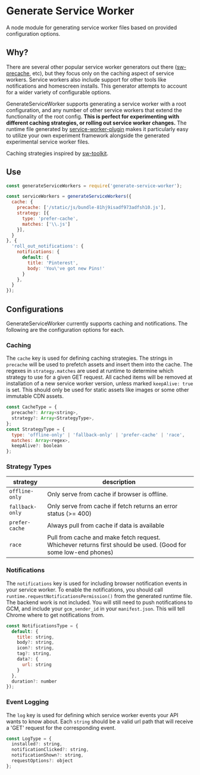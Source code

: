 Generate Service Worker
=========================
A node module for generating service worker files based on provided configuration options.

## Why?
There are several other popular service worker generators out there ([sw-precache](https://github.com/GoogleChrome/sw-precache), etc), but they focus only on the caching aspect of service workers. Service workers also include support for other tools like notifications and homescreen installs. This generator attempts to account for a wider variety of configurable options.

GenerateServiceWorker supports generating a service worker with a root configuration, and any number of other service workers that extend the functionality of the root config. **This is perfect for experimenting with different caching strategies, or rolling out service worker changes.** The runtime file generated by [service-worker-plugin](https://github.com/pinterest/pwa/tree/master/packages/service-worker-plugin) makes it particularly easy to utilize your own experiment framework alongside the generated experimental service worker files.

Caching strategies inspired by [sw-toolkit](https://github.com/GoogleChrome/sw-toolbox).

## Use

```js
const generateServiceWorkers = require('generate-service-worker');

const serviceWorkers = generateServiceWorkers({
  cache: {
    precache: ['/static/js/bundle-81hj9isadf973adfsh10.js'],
    strategy: [{
      type: 'prefer-cache',
      matches: ['\\.js']
    }],
  }
}, {
  'roll_out_notifications': {
    notifications: {
      default: {
        title: 'Pinterest',
        body: 'You\'ve got new Pins!'
      }
    },
  }
});
```

## Configurations
GenerateServiceWorker currently supports caching and notifications. The following are the configuration options for each.

### Caching
The `cache` key is used for defining caching strategies. The strings in `precache` will be used to prefetch assets and insert them into the cache. The regexes in `strategy.matches` are used at runtime to determine which strategy to use for a given GET request. All cached items will be removed at installation of a new service worker version, unless marked `keepAlive: true` is set. This should only be used for static assets like images or some other immutable CDN assets.
```js
const CacheType = {
  precache?: Array<string>,
  strategy?: Array<StrategyType>,
};
const StrategyType = {
  type: 'offline-only' | 'fallback-only' | 'prefer-cache' | 'race',
  matches: Array<regex>,
  keepAlive?: boolean
};
```

### Strategy Types
strategy        | description
--------------- | -----------
`offline-only`  | Only serve from cache if browser is offline.
`fallback-only` | Only serve from cache if fetch returns an error status (>= 400)
`prefer-cache`  | Always pull from cache if data is available
`race`          | Pull from cache and make fetch request. Whichever returns first should be used. (Good for some low-end phones)


### Notifications
The `notifications` key is used for including browser notification events in your service worker. To enable the notifications, you should call `runtime.requestNotificationsPermission()` from the generated runtime file. The backend work is not included. You will still need to push notifications to GCM, and include your `gcm_sender_id` in your `manifest.json`. This will tell Chrome where to get notifications from.
```js
const NotificationsType = {
  default: {
    title: string,
    body?: string,
    icon?: string,
    tag?: string,
    data?: {
      url: string
    }
  },
  duration?: number
});

```

### Event Logging
The `log` key is used for defining which service worker events your API wants to know about. Each `string` should be a valid url path that will receive a 'GET' request for the corresponding event.
```js
const LogType = {
  installed?: string,
  notificationClicked?: string,
  notificationShown?: string,
  requestOptions?: object
};
```
